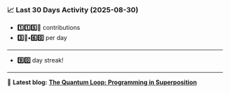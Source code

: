 <!--START_STATS-->
### 📈 Last 30 Days Activity (2025-08-30)  
- **1️⃣1️⃣5️⃣🎱** contributions  
- **3️⃣🎱•6️⃣0️⃣** per day
---
- **9️⃣0️⃣** day streak!
---
📝 **Latest blog:** [**The Quantum Loop: Programming in Superposition**](https://andriak.com/blog/quantum-loop)
<!--END_STATS-->
